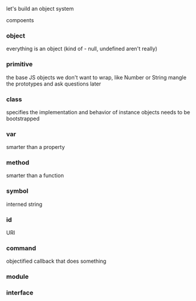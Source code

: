 let's build an object system

compoents

### object
everything is an object (kind of - null, undefined aren't really)

### primitive
the base JS objects we don't want to wrap, like Number or String
mangle the prototypes and ask questions later
### class
specifies the implementation and behavior of instance objects
needs to be bootstrapped
### var
smarter than a property
### method
smarter than a function
### symbol
interned string
### id
URI
### command
objectified callback that does something
### module
### interface
